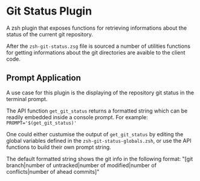 
# Git Status Plugin

A zsh plugin that exposes functions for retrieving informations about the
status of the current git repository.

After the `zsh-git-status.zsg` file is sourced a number of utilities functions
for getting informations about the git directories are avaible to the client
code.

## Prompt Application

A use case for this plugin is the displaying of the repository git status in
the terminal prompt.

The API function `get_git_status` returns a formatted
string which can be readily embedded inside a console prompt. For example:
`PROMPT='$(get_git_status)'`

One could either custumise the output of `get_git_status` by editing the global
variables defined in the `zsh-git-status-globals.zsh`, or use the API functions
to build their own prompt string.

The default formatted string shows the git info in the following format:
"[git branch|number of untracked|number of modified|number of conflicts|number of ahead commits]"


